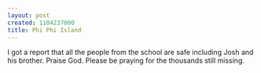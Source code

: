 ```yaml
--- 
layout: post
created: 1104237000
title: Phi Phi Island
---
```

I got a report that all the people from the school are safe including Josh and his brother.  Praise God.  Please be praying for the thousands still missing.

